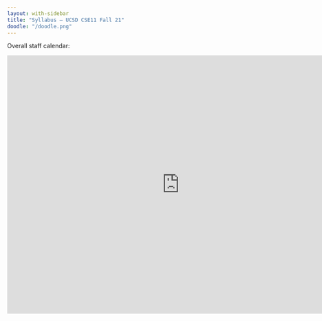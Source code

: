 ```yaml
---
layout: with-sidebar
title: "Syllabus – UCSD CSE11 Fall 21"
doodle: "/doodle.png"
---
```


Overall staff calendar:

<iframe src="https://calendar.google.com/calendar/embed?src=c_i322htihl8vjkgmo3c0b2hljco%40group.calendar.google.com&ctz=America%2FLos_Angeles" style="border: 0" width="800" height="600" frameborder="0" scrolling="no"></iframe>
